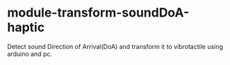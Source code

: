 # module-transform-soundDoA-haptic
Detect sound Direction of Arrival(DoA) and transform it to vibrotactile using arduino and pc.
